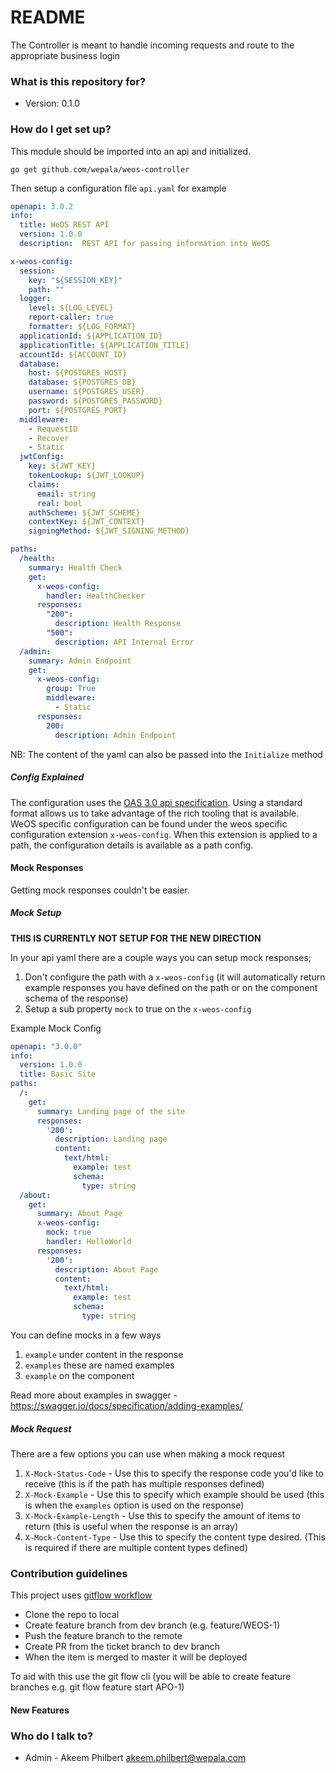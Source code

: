 # README #

The Controller is meant to handle incoming requests and route to the appropriate business login

### What is this repository for? ###

* Version: 0.1.0

### How do I get set up? ###

This module should be imported into an api and initialized. 

```shell
go get github.com/wepala/weos-controller
```

Then setup a configuration file `api.yaml` for example

```yaml
openapi: 3.0.2
info:
  title: WeOS REST API
  version: 1.0.0
  description:  REST API for passing information into WeOS

x-weos-config:
  session:
    key: "${SESSION_KEY}"
    path: ""
  logger:
    level: ${LOG_LEVEL}
    report-caller: true
    formatter: ${LOG_FORMAT}
  applicationId: ${APPLICATION_ID}
  applicationTitle: ${APPLICATION_TITLE}
  accountId: ${ACCOUNT_ID}
  database:
    host: ${POSTGRES_HOST}
    database: ${POSTGRES_DB}
    username: ${POSTGRES_USER}
    password: ${POSTGRES_PASSWORD}
    port: ${POSTGRES_PORT}
  middleware:
    - RequestID
    - Recover
    - Static
  jwtConfig:
    key: ${JWT_KEY}
    tokenLookup: ${JWT_LOOKUP}
    claims: 
      email: string
      real: bool
    authScheme: ${JWT_SCHEME}
    contextKey: ${JWT_CONTEXT}
    signingMethod: ${JWT_SIGNING_METHOD}

paths:
  /health:
    summary: Health Check
    get:
      x-weos-config:
        handler: HealthChecker
      responses:
        "200":
          description: Health Response
        "500":
          description: API Internal Error
  /admin:
    summary: Admin Endpoint
    get:
      x-weos-config:
        group: True
        middleware:
          - Static
      responses:
        200:
          description: Admin Endpoint
```

NB: The content of the yaml can also be passed into the `Initialize` method

##### Config Explained

The configuration uses the [OAS 3.0 api specification](https://swagger.io/specification/). Using a standard format allows
us to take advantage of the rich tooling that is available. WeOS specific configuration can be found under the weos 
specific configuration extension `x-weos-config`. When this extension is applied to a path, the configuration details
is available as a path config. 

#### Mock Responses
Getting mock responses couldn't be easier. 

##### Mock Setup

**THIS IS CURRENTLY NOT SETUP FOR THE NEW DIRECTION**

In your api yaml there are a couple ways you can setup mock responses; 

1. Don't configure the path with a `x-weos-config` (it will automatically return example responses you have defined on the path or on the component schema of the response)
1. Setup a sub property `mock` to true on the `x-weos-config`

Example Mock Config
```yaml
openapi: "3.0.0"
info:
  version: 1.0.0
  title: Basic Site
paths:
  /:
    get:
      summary: Landing page of the site
      responses:
        '200':
          description: Landing page
          content:
            text/html:
              example: test
              schema:
                type: string
  /about:
    get:
      summary: About Page
      x-weos-config:
        mock: true
        handler: HelloWorld
      responses:
        '200':
          description: About Page
          content:
            text/html:
              example: test
              schema:
                type: string
```

You can define mocks in a few ways
1. `example` under content in the response
1. `examples` these are named examples 
1. `example` on the component 

Read more about examples in swagger - https://swagger.io/docs/specification/adding-examples/


##### Mock Request
There are a few options you can use when making a mock request 
1. `X-Mock-Status-Code` - Use this to specify the response code you'd like to receive (this is if the path has multiple responses defined)
1. `X-Mock-Example` - Use this to specify which example should be used (this is when the `examples` option is used on the response)
1. `X-Mock-Example-Length` - Use this to specify the amount of items to return (this is useful when the response is an array)
1. `X-Mock-Content-Type` - Use this to specify the content type desired. (This is required if there are multiple content types defined)

### Contribution guidelines ###

This project uses [gitflow workflow](https://www.atlassian.com/git/tutorials/comparing-workflows/gitflow-workflow)

* Clone the repo to local
* Create feature branch from dev branch (e.g. feature/WEOS-1)
* Push the feature branch to the remote
* Create PR from  the ticket branch to dev branch 
* When the item is merged to master it will be deployed

To aid with this use the git flow cli (you will be able to create feature branches e.g. git flow feature start APO-1)


#### New Features ####





### Who do I talk to? ###

* Admin - Akeem Philbert <akeem.philbert@wepala.com>